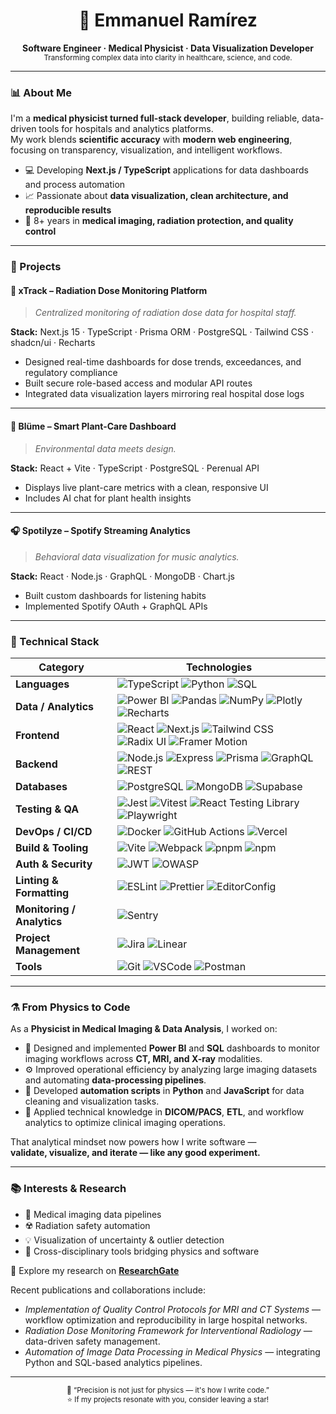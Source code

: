 <!-- 🌌 GitHub Profile README – Physicist/Data Scientist Look -->

<h1 align="center">🧠 Emmanuel Ramírez</h1>
<p align="center">
  <b>Software Engineer · Medical Physicist · Data Visualization Developer</b><br>
  <sub>Transforming complex data into clarity in healthcare, science, and code.</sub>
</p>

---

### 📊 About Me

I'm a **medical physicist turned full-stack developer**, building reliable, data-driven tools for hospitals and analytics platforms.  
My work blends **scientific accuracy** with **modern web engineering**, focusing on transparency, visualization, and intelligent workflows.

- 💻 Developing **Next.js / TypeScript** applications for data dashboards and process automation  
- 📈 Passionate about **data visualization, clean architecture, and reproducible results**
- 🩻 8+ years in **medical imaging, radiation protection, and quality control**  

---

### 🧪 Projects

#### 🩻 **xTrack – Radiation Dose Monitoring Platform**
> *Centralized monitoring of radiation dose data for hospital staff.*

**Stack:** Next.js 15 · TypeScript · Prisma ORM · PostgreSQL · Tailwind CSS · shadcn/ui · Recharts  
- Designed real-time dashboards for dose trends, exceedances, and regulatory compliance  
- Built secure role-based access and modular API routes  
- Integrated data visualization layers mirroring real hospital dose logs  

---

#### 🌱 **Blüme – Smart Plant-Care Dashboard**  
> *Environmental data meets design.*

**Stack:** React + Vite · TypeScript · PostgreSQL · Perenual API  
- Displays live plant-care metrics with a clean, responsive UI  
- Includes AI chat for plant health insights  

---

#### 🎧 **Spotilyze – Spotify Streaming Analytics**  
> *Behavioral data visualization for music analytics.*

**Stack:** React · Node.js · GraphQL · MongoDB · Chart.js  
- Built custom dashboards for listening habits  
- Implemented Spotify OAuth + GraphQL APIs  

---

### 🧠 Technical Stack

| Category | Technologies |
|-----------|---------------|
| **Languages** | ![TypeScript](https://img.shields.io/badge/TypeScript-3178C6?logo=typescript&logoColor=white) ![Python](https://img.shields.io/badge/Python-3776AB?logo=python&logoColor=white) ![SQL](https://img.shields.io/badge/SQL-003B57?logo=postgresql&logoColor=white) |
| **Data / Analytics** | ![Power BI](https://img.shields.io/badge/Power_BI-F2C811?logo=powerbi&logoColor=black) ![Pandas](https://img.shields.io/badge/Pandas-150458?logo=pandas&logoColor=white) ![NumPy](https://img.shields.io/badge/NumPy-013243?logo=numpy&logoColor=white) ![Plotly](https://img.shields.io/badge/Plotly-3F4F75?logo=plotly&logoColor=white) ![Recharts](https://img.shields.io/badge/Recharts-FF6384?logo=chartdotjs&logoColor=white) |
| **Frontend** | ![React](https://img.shields.io/badge/React-20232A?logo=react&logoColor=61DAFB) ![Next.js](https://img.shields.io/badge/Next.js-000000?logo=nextdotjs) ![Tailwind CSS](https://img.shields.io/badge/Tailwind-38B2AC?logo=tailwindcss&logoColor=white) ![Radix UI](https://img.shields.io/badge/Radix_UI-111111?logo=radixui&logoColor=white) ![Framer Motion](https://img.shields.io/badge/Framer_Motion-0055FF?logo=framer&logoColor=white) |
| **Backend** | ![Node.js](https://img.shields.io/badge/Node.js-43853D?logo=node.js&logoColor=white) ![Express](https://img.shields.io/badge/Express-000000?logo=express&logoColor=white) ![Prisma](https://img.shields.io/badge/Prisma-2D3748?logo=prisma&logoColor=white) ![GraphQL](https://img.shields.io/badge/GraphQL-E434AA?logo=graphql&logoColor=white) ![REST](https://img.shields.io/badge/REST-02569B?logo=icloud&logoColor=white) |
| **Databases** | ![PostgreSQL](https://img.shields.io/badge/PostgreSQL-336791?logo=postgresql&logoColor=white) ![MongoDB](https://img.shields.io/badge/MongoDB-4EA94B?logo=mongodb&logoColor=white) ![Supabase](https://img.shields.io/badge/Supabase-181818?logo=supabase&logoColor=3ECF8E) |
| **Testing & QA** | ![Jest](https://img.shields.io/badge/Jest-C21325?logo=jest&logoColor=white) ![Vitest](https://img.shields.io/badge/Vitest-6E9F18?logo=vitest&logoColor=white) ![React Testing Library](https://img.shields.io/badge/Testing_Library-E33332?logo=testing-library&logoColor=white) ![Playwright](https://img.shields.io/badge/Playwright-2EAD33?logo=playwright&logoColor=white) |
| **DevOps / CI/CD** | ![Docker](https://img.shields.io/badge/Docker-2496ED?logo=docker&logoColor=white) ![GitHub Actions](https://img.shields.io/badge/GitHub_Actions-2671E5?logo=githubactions&logoColor=white) ![Vercel](https://img.shields.io/badge/Vercel-000000?logo=vercel&logoColor=white) |
| **Build & Tooling** | ![Vite](https://img.shields.io/badge/Vite-646CFF?logo=vite&logoColor=white) ![Webpack](https://img.shields.io/badge/Webpack-1C78C0?logo=webpack&logoColor=white) ![pnpm](https://img.shields.io/badge/pnpm-F69220?logo=pnpm&logoColor=white) ![npm](https://img.shields.io/badge/npm-CB0000?logo=npm&logoColor=white) |
| **Auth & Security** | ![JWT](https://img.shields.io/badge/JWT-000000?logo=jsonwebtokens&logoColor=white) ![OWASP](https://img.shields.io/badge/OWASP-000000?logo=owasp&logoColor=white) |
| **Linting & Formatting** | ![ESLint](https://img.shields.io/badge/ESLint-4B32C3?logo=eslint&logoColor=white) ![Prettier](https://img.shields.io/badge/Prettier-F7B93E?logo=prettier&logoColor=black) ![EditorConfig](https://img.shields.io/badge/EditorConfig-FEFEFE?logo=editorconfig&logoColor=000) |
| **Monitoring / Analytics** | ![Sentry](https://img.shields.io/badge/Sentry-362D59?logo=sentry&logoColor=white) |
| **Project Management** | ![Jira](https://img.shields.io/badge/Jira-0052CC?logo=jira&logoColor=white) ![Linear](https://img.shields.io/badge/Linear-5E6AD2?logo=linear&logoColor=white) |
| **Tools** | ![Git](https://img.shields.io/badge/Git-F05032?logo=git&logoColor=white) ![VSCode](https://img.shields.io/badge/VSCode-0078D4?logo=visualstudiocode&logoColor=white) ![Postman](https://img.shields.io/badge/Postman-FF6C37?logo=postman&logoColor=white) |


---

### ⚗️ From Physics to Code

As a **Physicist in Medical Imaging & Data Analysis**, I worked on:
- 🧠 Designed and implemented **Power BI** and **SQL** dashboards to monitor imaging workflows across **CT, MRI, and X-ray** modalities.  
- ⚙️ Improved operational efficiency by analyzing large imaging datasets and automating **data-processing pipelines**.  
- 🧮 Developed **automation scripts** in **Python** and **JavaScript** for data cleaning and visualization tasks.  
- 📡 Applied technical knowledge in **DICOM/PACS**, **ETL**, and workflow analytics to optimize clinical imaging operations.  

That analytical mindset now powers how I write software —  
**validate, visualize, and iterate — like any good experiment.**

---

### 📚 Interests & Research

- 🧬 Medical imaging data pipelines  
- ☢️ Radiation safety automation  
- 💡 Visualization of uncertainty & outlier detection  
- 🧩 Cross-disciplinary tools bridging physics and software  

📖 Explore my research on **[ResearchGate](https://www.researchgate.net/profile/Emmanuel-Ramirez-2?ev=hdr_xprf)**  

Recent publications and collaborations include:  
- *Implementation of Quality Control Protocols for MRI and CT Systems* — workflow optimization and reproducibility in large hospital networks.  
- *Radiation Dose Monitoring Framework for Interventional Radiology* — data-driven safety management.  
- *Automation of Image Data Processing in Medical Physics* — integrating Python and SQL-based analytics pipelines.  

---

<p align="center">
  <sub>🔭 “Precision is not just for physics — it's how I write code.”</sub><br>
  <sub>⭐ If my projects resonate with you, consider leaving a star!</sub>
</p>
